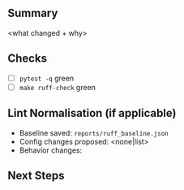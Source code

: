 ## Summary
<what changed + why>

## Checks
- [ ] `pytest -q` green
- [ ] `make ruff-check` green

## Lint Normalisation (if applicable)
- Baseline saved: `reports/ruff_baseline.json`
- Config changes proposed: <none|list>
- Behavior changes: <none expected>

## Next Steps
<link or TODOs>
